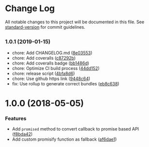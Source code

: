 # Change Log

All notable changes to this project will be documented in this file. See [standard-version](https://github.com/conventional-changelog/standard-version) for commit guidelines.

<a name="1.0.1"></a>
## <small>1.0.1 (2019-01-15)</small>

* chore: Add CHANGELOG.md ([8e03553](https://github.com/znck/promised/commit/8e03553))
* chore: Add coveralls ([c87292b](https://github.com/znck/promised/commit/c87292b))
* chore: Add coveralls badge ([bb1486d](https://github.com/znck/promised/commit/bb1486d))
* chore: Optimize CI build process ([44dd152](https://github.com/znck/promised/commit/44dd152))
* chore: release script ([4bfa8d6](https://github.com/znck/promised/commit/4bfa8d6))
* chore: Use github https link ([9448c64](https://github.com/znck/promised/commit/9448c64))
* fix: Use rollup to generate correct bundles ([eb8c638](https://github.com/znck/promised/commit/eb8c638))



<a name="1.0.0"></a>
# 1.0.0 (2018-05-05)


### Features

* Add `promised` method to convert callback to promise based API ([f8bda42](https://github.com/znck/promised/commit/f8bda42))
* Add custom promisify function as fallback ([af6dae1](https://github.com/znck/promised/commit/af6dae1))
